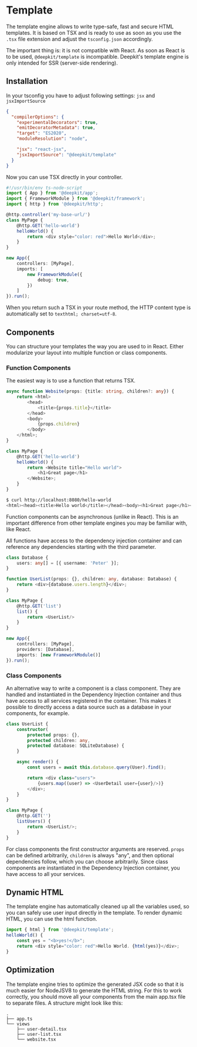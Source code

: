 # Template

The template engine allows to write type-safe, fast and secure HTML templates. It is based on TSX and is ready to use as soon as you use the `.tsx` file extension and adjust the `tsconfig.json` accordingly.

The important thing is: it is not compatible with React. As soon as React is to be used, `@deepkit/template` is incompatible. Deepkit's template engine is only intended for SSR (server-side rendering).

## Installation

In your tsconfig you have to adjust following settings: `jsx` and `jsxImportSource`

```json
{
  "compilerOptions": {
    "experimentalDecorators": true,
    "emitDecoratorMetadata": true,
    "target": "ES2020",
    "moduleResolution": "node",

    "jsx": "react-jsx",
    "jsxImportSource": "@deepkit/template"
  }
}
```

Now you can use TSX directly in your controller.

```typescript
#!/usr/bin/env ts-node-script
import { App } from '@deepkit/app';
import { FrameworkModule } from '@deepkit/framework';
import { http } from '@deepkit/http';

@http.controller('my-base-url/')
class MyPage {
    @http.GET('hello-world')
    helloWorld() {
        return <div style="color: red">Hello World</div>;
    }
}

new App({
    controllers: [MyPage],
    imports: [
        new FrameworkModule({
            debug: true,
        })
    ]
}).run();
```

When you return such a TSX in your route method, the HTTP content type is automatically set to `texthtml; charset=utf-8`.

## Components

You can structure your templates the way you are used to in React. Either modularize your layout into multiple function or class components.

### Function Components

The easiest way is to use a function that returns TSX.

```typescript
async function Website(props: {title: string, children?: any}) {
    return <html>
        <head>
            <title>{props.title}</title>
        </head>
        <body>
            {props.children}
        </body>
    </html>;
}

class MyPage {
    @http.GET('hello-world')
    helloWorld() {
        return <Website title="Hello world">
            <h1>Great page</h1>
        </Website>;
    }
}
```

```sh
$ curl http://localhost:8080/hello-world
<html><head><title>Hello world</title></head><body><h1>Great page</h1></body></html>
```

Function components can be asynchronous (unlike in React). This is an important difference from other template engines you may be familiar with, like React.

All functions have access to the dependency injection container and can reference any dependencies starting with the third parameter.

```typescript
class Database {
    users: any[] = [{ username: 'Peter' }];
}

function UserList(props: {}, children: any, database: Database) {
    return <div>{database.users.length}</div>;
}

class MyPage {
    @http.GET('list')
    list() {
        return <UserList/>
    }
}

new App({
    controllers: [MyPage],
    providers: [Database],
    imports: [new FrameworkModule()]
}).run();
```


### Class Components

An alternative way to write a component is a class component. They are handled and instantiated in the Dependency Injection container and thus have access to all services registered in the container. This makes it possible to directly access a data source such as a database in your components, for example.

```typescript
class UserList {
    constructor(
        protected props: {},
        protected children: any,
        protected database: SQLiteDatabase) {
    }

    async render() {
        const users = await this.database.query(User).find();

        return <div class="users">
            {users.map((user) => <UserDetail user={user}/>)}
        </div>;
    }
}

class MyPage {
    @http.GET('')
    listUsers() {
        return <UserList/>;
    }
}
```

For class components the first constructor arguments are reserved. `props` can be defined arbitrarily, `children` is always "any", and then optional dependencies follow, which you can choose arbitrarily. Since class components are instantiated in the Dependency Injection container, you have access to all your services.

## Dynamic HTML

The template engine has automatically cleaned up all the variables used, so you can safely use user input directly in the template. To render dynamic HTML, you can use the html function.

```typescript
import { html } from '@deepkit/template';
helloWorld() {
    const yes = "<b>yes!</b>";
    return <div style="color: red">Hello World. {html(yes)}</div>;
}
```

## Optimization

The template engine tries to optimize the generated JSX code so that it is much easier for NodeJSV8 to generate the HTML string. For this to work correctly, you should move all your components from the main app.tsx file to separate files. A structure might look like this:

```
.
├── app.ts
└── views
    ├── user-detail.tsx
    ├── user-list.tsx
    └── website.tsx
```
